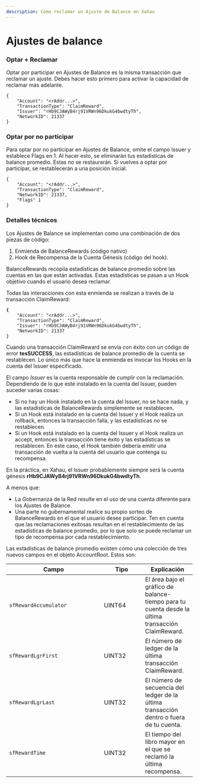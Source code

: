 ```yaml
---
description: Cómo reclamar un Ajuste de Balance en Xahau
---
```


# Ajustes de balance

### Optar + Reclamar

Optar por participar en Ajustes de Balance es la misma transacción que reclamar un ajuste. Debes hacer esto primero para activar la capacidad de reclamar más adelante.

```
{
    "Account": "<rAddr...>",
    "TransactionType": "ClaimReward",
    "Issuer": "rHb9CJAWyB4rj91VRWn96DkukG4bwdtyTh",
    "NetworkID": 21337
}    
```

### Optar por no participar

Para optar por no participar en Ajustes de Balance, omite el campo Issuer y establece Flags en 1. Al hacer esto, se eliminarán tus estadísticas de balance promedio. Estas no se restaurarán. Si vuelves a optar por participar, se restablecerán a una posición inicial.

```
{
    "Account": "<rAddr...>",
    "TransactionType": "ClaimReward",
    "NetworkID": 21337,
    "Flags" 1
} 
```

### Detalles técnicos

Los Ajustes de Balance se implementan como una combinación de dos piezas de código:

1. Enmienda de BalanceRewards (código nativo)
2. Hook de Recompensa de la Cuenta Génesis (código del hook).

BalanceRewards recopila estadísticas de balance promedio sobre las cuentas en las que están activadas. Estas estadísticas se pasan a un Hook objetivo cuando el usuario desea reclamar.

Todas las interacciones con esta enmienda se realizan a través de la transacción ClaimReward:

<pre><code><strong>{
</strong>    "Account": "&#x3C;rAddr...>",
    "TransactionType": "ClaimReward",
    "Issuer": "rHb9CJAWyB4rj91VRWn96DkukG4bwdtyTh",
    "NetworkID": 21337
}    
</code></pre>

Cuando una transacción ClaimReward se envía con éxito con un código de error **tesSUCCESS**, las estadísticas de balance promedio de la cuenta se restablecen. Lo único más que hace la enmienda es invocar los Hooks en la cuenta del Issuer especificado.

El campo _Issuer_ es la cuenta responsable de cumplir con la reclamación. Dependiendo de lo que esté instalado en la cuenta del Issuer, pueden suceder varias cosas:

* Si no hay un Hook instalado en la cuenta del Issuer, no se hace nada, y las estadísticas de BalanceRewards simplemente se restablecen.
* Si un Hook está instalado en la cuenta del Issuer y el Hook realiza un rollback, entonces la transacción falla, y las estadísticas _no_ se restablecen.
* Si un Hook está instalado en la cuenta del Issuer y el Hook realiza un accept, entonces la transacción tiene éxito y las estadísticas se restablecen. En este caso, el Hook también debería emitir una transacción de vuelta a la cuenta del usuario que contenga su recompensa.

En la práctica, en Xahau, el Issuer probablemente siempre será la cuenta génesis **rHb9CJAWyB4rj91VRWn96DkukG4bwdtyTh**.

A menos que:

* La Gobernanza de la Red resulte en el uso de una cuenta diferente para los Ajustes de Balance.
* Una parte no gubernamental realice su propio sorteo de BalanceRewards en el que el usuario desee participar. Ten en cuenta que las reclamaciones exitosas resultan en el restablecimiento de las estadísticas de balance promedio, por lo que solo se puede reclamar un tipo de recompensa por cada restablecimiento.

Las estadísticas de balance promedio existen como una colección de tres nuevos campos en el objeto AccountRoot. Estos son:

<table><thead><tr><th width="240">Campo</th><th width="95.33333333333331">Tipo</th><th>Explicación</th></tr></thead><tbody><tr><td><code>sfRewardAccumulator</code></td><td>UINT64</td><td>El área bajo el gráfico de balance-tiempo para tu cuenta desde la última transacción ClaimReward.</td></tr><tr><td><code>sfRewardLgrFirst</code></td><td>UINT32</td><td>El número de ledger de la última transacción ClaimReward.</td></tr><tr><td><code>sfRewardLgrLast</code></td><td>UINT32</td><td>El número de secuencia del ledger de la última transacción dentro o fuera de tu cuenta.</td></tr><tr><td><code>sfRewardTime</code></td><td>UINT32</td><td>El tiempo del libro mayor en el que se reclamó la última recompensa.</td></tr></tbody></table>



